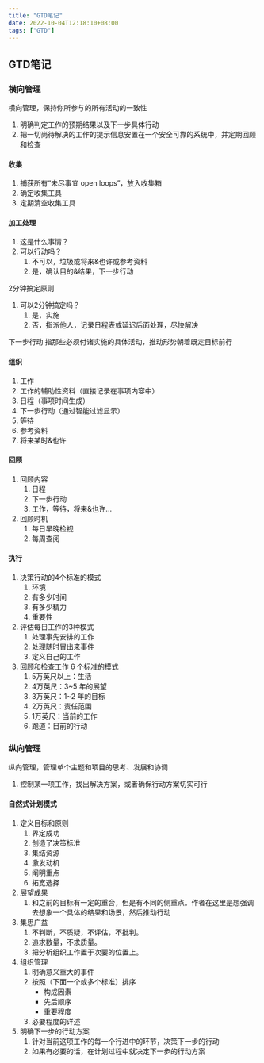 ```yaml
---
title: "GTD笔记"
date: 2022-10-04T12:18:10+08:00
tags: ["GTD"]
---
```


## GTD笔记

### 横向管理
横向管理，保持你所参与的所有活动的一致性
1. 明确判定工作的预期结果以及下一步具体行动
2. 把一切尚待解决的工作的提示信息安置在一个安全可靠的系统中，并定期回顾和检查

#### 收集
1. 捕获所有“未尽事宜 open loops”，放入收集箱
2. 确定收集工具
3. 定期清空收集工具


#### 加工处理
1. 这是什么事情？
2. 可以行动吗？ 
   1. 不可以，垃圾或将来&也许或参考资料
   2. 是，确认目的&结果，下一步行动

2分钟搞定原则
1. 可以2分钟搞定吗？
   1. 是，实施
   2. 否，指派他人，记录日程表或延迟后面处理，尽快解决

下一步行动
指那些必须付诸实施的具体活动，推动形势朝着既定目标前行

#### 组织
1. 工作
2. 工作的辅助性资料（直接记录在事项内容中）
3. 日程（事项时间生成）
4. 下一步行动（通过智能过滤显示）
5. 等待
6. 参考资料
6. 将来某时&也许

#### 回顾
1. 回顾内容
   1. 日程 
   2. 下一步行动
   3. 工作，等待，将来&也许...
2. 回顾时机
   1. 每日早晚检视
   2. 每周查阅

#### 执行
1. 决策行动的4个标准的模式
   1. 环境
   2. 有多少时间
   3. 有多少精力
   4. 重要性
2. 评估每日工作的3种模式
   1. 处理事先安排的工作
   2. 处理随时冒出来事件
   3. 定义自己的工作
3. 回顾和检查工作 6 个标准的模式
   1. 5万英尺以上：生活
   2. 4万英尺：3~5 年的展望
   3. 3万英尺：1~2 年的目标
   4. 2万英尺：责任范围
   5. 1万英尺：当前的工作
   6. 跑道：目前的行动

### 纵向管理
纵向管理，管理单个主题和项目的思考、发展和协调
1. 控制某一项工作，找出解决方案，或者确保行动方案切实可行

#### 自然式计划模式
1. 定义目标和原则
   1. 界定成功
   2. 创造了决策标准
   3. 集结资源
   4. 激发动机
   5. 阐明重点
   6. 拓宽选择
2. 展望成果
   1. 和之前的目标有一定的重合，但是有不同的侧重点。作者在这里是想强调去想象一个具体的结果和场景，然后推动行动
3. 集思广益
   1. 不判断，不质疑，不评估，不批判。
   2. 追求数量，不求质量。
   3. 把分析组织工作置于次要的位置上。
4. 组织管理
   1. 明确意义重大的事件
   2. 按照（下面一个或多个标准）排序
      - 构成因素
      - 先后顺序
      - 重要程度
   3. 必要程度的详述
5. 明确下一步的行动方案
   1. 针对当前这项工作的每一个行进中的环节，决策下一步的行动
   2. 如果有必要的话，在计划过程中就决定下一步的行动方案
